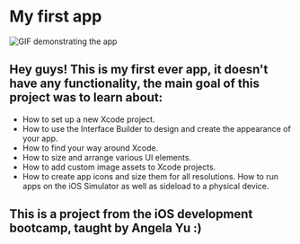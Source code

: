 #  My first app

![GIF demonstrating the app](https://media.giphy.com/media/TQvNS7LCxx7ZArooPh/giphy.gif)

## Hey guys! This is my first ever app, it doesn't have any functionality, the main goal of this project was to learn about:
- How to set up a new Xcode project.
- How to use the Interface Builder to design and create the appearance of your app.
- How to find your way around Xcode.
- How to size and arrange various UI elements.
- How to add custom image assets to Xcode projects.
- How to create app icons and size them for all resolutions. How to run apps on the iOS Simulator as well as sideload to a physical device.

## This is a project from the iOS development bootcamp, taught by Angela Yu :)
